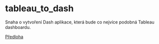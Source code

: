 # tableau_to_dash


Snaha o vytvoření Dash aplikace, která bude co nejvíce podobná Tableau dashboardu.

[Předloha](https://public.tableau.com/app/profile/baraa.salkini/viz/HumanResourceDashboard_17187075120850/HRSummary)

